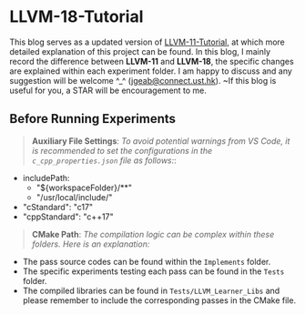 # LLVM-18-Tutorial

This blog serves as a updated version of [LLVM-11-Tutorial](https://github.com/zslwyuan/LLVM-11-Tutorials), at which more detailed explanation of this project can be found. In this blog, I mainly record the difference between **LLVM-11** and **LLVM-18**, the specific changes are explained within each experiment folder. I am happy to discuss and any suggestion will be welcome ^_^ (jgeab@connect.ust.hk). ~If this blog is useful for you, a STAR will be encouragement to me.

## Before Running Experiments

> **Auxiliary File Settings**: *To avoid potential warnings from VS Code, it is recommended to set the configurations in the `c_cpp_properties.json` file as follows:*:

* includePath:
  * "${workspaceFolder}/**"
  * "/usr/local/include/"
* "cStandard": "c17"
* "cppStandard": "c++17"

> **CMake Path**: *The compilation logic can be complex within these folders. Here is an explanation:*

* The pass source codes can be found within the `Implements` folder.
* The specific experiments testing each pass can be found in the `Tests` folder.
* The compiled libraries can be found in `Tests/LLVM_Learner_Libs` and please remember to include the corresponding passes in the CMake file. 



